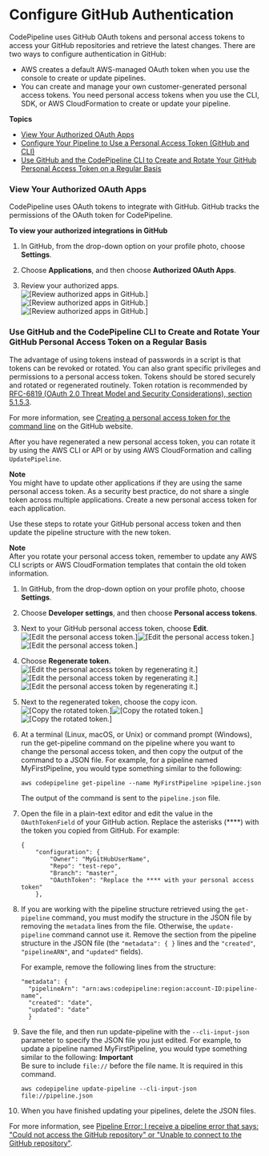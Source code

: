 # Configure GitHub Authentication<a name="GitHub-authentication"></a>

CodePipeline uses GitHub OAuth tokens and personal access tokens to access your GitHub repositories and retrieve the latest changes\. There are two ways to configure authentication in GitHub:
+ AWS creates a default AWS\-managed OAuth token when you use the console to create or update pipelines\. 
+ You can create and manage your own customer\-generated personal access tokens\. You need personal access tokens when you use the CLI, SDK, or AWS CloudFormation to create or update your pipeline\. 

**Topics**
+ [View Your Authorized OAuth Apps](#GitHub-view-oauth-token)
+ [Configure Your Pipeline to Use a Personal Access Token \(GitHub and CLI\)](GitHub-create-personal-token-CLI.md)
+ [Use GitHub and the CodePipeline CLI to Create and Rotate Your GitHub Personal Access Token on a Regular Basis](#GitHub-rotate-personal-token-CLI)

### View Your Authorized OAuth Apps<a name="GitHub-view-oauth-token"></a>

CodePipeline uses OAuth tokens to integrate with GitHub\. GitHub tracks the permissions of the OAuth token for CodePipeline\.

**To view your authorized integrations in GitHub**

1. In GitHub, from the drop\-down option on your profile photo, choose **Settings**\.

1. Choose **Applications**, and then choose **Authorized OAuth Apps**\.

1. Review your authorized apps\.  
![\[Review authorized apps in GitHub.\]](http://docs.aws.amazon.com/codepipeline/latest/userguide/images/oauth-apps.png)![\[Review authorized apps in GitHub.\]](http://docs.aws.amazon.com/codepipeline/latest/userguide/)![\[Review authorized apps in GitHub.\]](http://docs.aws.amazon.com/codepipeline/latest/userguide/)

### Use GitHub and the CodePipeline CLI to Create and Rotate Your GitHub Personal Access Token on a Regular Basis<a name="GitHub-rotate-personal-token-CLI"></a>

The advantage of using tokens instead of passwords in a script is that tokens can be revoked or rotated\. You can also grant specific privileges and permissions to a personal access token\. Tokens should be stored securely and rotated or regenerated routinely\. Token rotation is recommended by [RFC\-6819 \(OAuth 2\.0 Threat Model and Security Considerations\), section 5\.1\.5\.3](https://tools.ietf.org/html/rfc6819#section-5.1.5.3)\.

For more information, see [Creating a personal access token for the command line](https://help.github.com/articles/creating-an-access-token-for-command-line-use/) on the GitHub website\. 

After you have regenerated a new personal access token, you can rotate it by using the AWS CLI or API or by using AWS CloudFormation and calling `UpdatePipeline`\.

**Note**  
 You might have to update other applications if they are using the same personal access token\. As a security best practice, do not share a single token across multiple applications\. Create a new personal access token for each application\.

Use these steps to rotate your GitHub personal access token and then update the pipeline structure with the new token\.

**Note**  
After you rotate your personal access token, remember to update any AWS CLI scripts or AWS CloudFormation templates that contain the old token information\.

1. In GitHub, from the drop\-down option on your profile photo, choose **Settings**\. 

1. Choose **Developer settings**, and then choose **Personal access tokens**\.

1. Next to your GitHub personal access token, choose **Edit**\.  
![\[Edit the personal access token.\]](http://docs.aws.amazon.com/codepipeline/latest/userguide/images/personal-token1.png)![\[Edit the personal access token.\]](http://docs.aws.amazon.com/codepipeline/latest/userguide/)![\[Edit the personal access token.\]](http://docs.aws.amazon.com/codepipeline/latest/userguide/)

1. Choose **Regenerate token**\.  
![\[Edit the personal access token by regenerating it.\]](http://docs.aws.amazon.com/codepipeline/latest/userguide/images/personal-token2.png)![\[Edit the personal access token by regenerating it.\]](http://docs.aws.amazon.com/codepipeline/latest/userguide/)![\[Edit the personal access token by regenerating it.\]](http://docs.aws.amazon.com/codepipeline/latest/userguide/)

1. Next to the regenerated token, choose the copy icon\.  
![\[Copy the rotated token.\]](http://docs.aws.amazon.com/codepipeline/latest/userguide/images/personal-token3.png)![\[Copy the rotated token.\]](http://docs.aws.amazon.com/codepipeline/latest/userguide/)![\[Copy the rotated token.\]](http://docs.aws.amazon.com/codepipeline/latest/userguide/)

1. At a terminal \(Linux, macOS, or Unix\) or command prompt \(Windows\), run the get\-pipeline command on the pipeline where you want to change the personal access token, and then copy the output of the command to a JSON file\. For example, for a pipeline named MyFirstPipeline, you would type something similar to the following:

   ```
   aws codepipeline get-pipeline --name MyFirstPipeline >pipeline.json
   ```

   The output of the command is sent to the `pipeline.json` file\.

1. Open the file in a plain\-text editor and edit the value in the `OAuthTokenField` of your GitHub action\. Replace the asterisks \(\*\*\*\*\) with the token you copied from GitHub\. For example:

   ```
   {
       "configuration": {
           "Owner": "MyGitHubUserName",
           "Repo": "test-repo",
           "Branch": "master",
           "OAuthToken": "Replace the **** with your personal access token"
       },
   ```

1. If you are working with the pipeline structure retrieved using the `get-pipeline` command, you must modify the structure in the JSON file by removing the `metadata` lines from the file\. Otherwise, the `update-pipeline` command cannot use it\. Remove the section from the pipeline structure in the JSON file \(the `"metadata": { }` lines and the `"created"`, `"pipelineARN"`, and `"updated"` fields\)\.

   For example, remove the following lines from the structure: 

   ```
   "metadata": {  
     "pipelineArn": "arn:aws:codepipeline:region:account-ID:pipeline-name",
     "created": "date",
     "updated": "date"
     }
   ```

1. Save the file, and then run update\-pipeline with the `--cli-input-json` parameter to specify the JSON file you just edited\. For example, to update a pipeline named MyFirstPipeline, you would type something similar to the following:
**Important**  
Be sure to include `file://` before the file name\. It is required in this command\.

   ```
   aws codepipeline update-pipeline --cli-input-json file://pipeline.json
   ```

1. When you have finished updating your pipelines, delete the JSON files\.

For more information, see [Pipeline Error: I receive a pipeline error that says: "Could not access the GitHub repository" or "Unable to connect to the GitHub repository"](troubleshooting.md#troubleshooting-gs2)\.